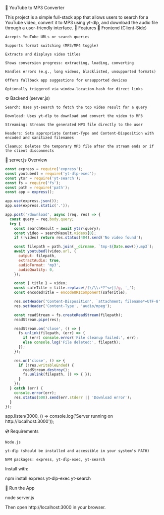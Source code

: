 🎵 YouTube to MP3 Converter

This project is a simple full-stack app that allows users to search for a YouTube video, convert it to MP3 using yt-dlp, and download the audio file through a user-friendly interface.
🧩 Features
🔗 Frontend (Client-Side)

    Accepts YouTube URLs or search queries

    Supports format switching (MP3/MP4 toggle)

    Extracts and displays video titles

    Shows conversion progress: extracting, loading, converting

    Handles errors (e.g., long videos, blacklisted, unsupported formats)

    Offers fallback app suggestions for unsupported devices

    Optionally triggered via window.location.hash for direct links

⚙️ Backend (server.js)

    Search: Uses yt-search to fetch the top video result for a query

    Download: Uses yt-dlp to download and convert the video to MP3

    Streaming: Streams the generated MP3 file directly to the user

    Headers: Sets appropriate Content-Type and Content-Disposition with encoded and sanitized filenames

    Cleanup: Deletes the temporary MP3 file after the stream ends or if the client disconnects

📁 server.js Overview
```js
const express = require('express');
const youtubedl = require('yt-dlp-exec');
const ytsr = require('yt-search');
const fs = require('fs');
const path = require('path');
const app = express();

app.use(express.json());
app.use(express.static('.'));

app.post('/download', async (req, res) => {
  const query = req.body.query;
  try {
    const searchResult = await ytsr(query);
    const video = searchResult.videos[0];
    if (!video) return res.status(404).send('No video found');

    const filepath = path.join(__dirname, `tmp-${Date.now()}.mp3`);
    await youtubedl(video.url, {
      output: filepath,
      extractAudio: true,
      audioFormat: 'mp3',
      audioQuality: 0,
    });

    const { title } = video;
    const safeTitle = title.replace(/[\/\\:*?"<>|]/g, '_');
    const encodedTitle = encodeURIComponent(safeTitle);

    res.setHeader('Content-Disposition', `attachment; filename*=UTF-8''${encodedTitle}.mp3`);
    res.setHeader('Content-Type', 'audio/mpeg');

    const readStream = fs.createReadStream(filepath);
    readStream.pipe(res);

    readStream.on('close', () => {
      fs.unlink(filepath, (err) => {
        if (err) console.error('File cleanup failed:', err);
        else console.log('File deleted:', filepath);
      });
    });

    res.on('close', () => {
      if (!res.writableEnded) {
        readStream.destroy();
        fs.unlink(filepath, () => { });
      }
    });
  } catch (err) {
    console.error(err);
    res.status(500).send(err.stderr || 'Download error');
  }
});
```
app.listen(3000, () => console.log('Server running on http://localhost:3000'));

💿 Requirements

    Node.js

    yt-dlp (should be installed and accessible in your system's PATH)

    NPM packages: express, yt-dlp-exec, yt-search

Install with:

npm install express yt-dlp-exec yt-search

🚀 Run the App

node server.js

Then open http://localhost:3000 in your browser.
